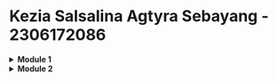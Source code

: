 # Kezia Salsalina Agtyra Sebayang - 2306172086

<Details>
<Summary><b>Module 1</b></Summary>

### Reflection 1
One of the main principles I followed in this project was the Single Responsibility Principle (SRP), 
ensuring that each class has a distinct and clear purpose. 
I also made sure that variable and method names were descriptive and meaningful. 
For example, method names like findProductById() and createProductPost() clearly indicate their functionality, 
making the code easier to read and understand.
To avoid hardcoded values, 
I used UUID.randomUUID().toString() to generate unique product IDs dynamically instead of assigning them manually. 
For security, I added a confirmation prompt before deleting a product to prevent accidental actions. 
Additionally, I handled null values in findProductById() to prevent crashes. 
However, I later realized that a better approach would be to throw a custom exception like ProductNotFoundException 
to provide a clearer error message.

### Reflection 2

After writing the unit test, I realized how important unit test is for maintaining a reliable and bug-free application. Unit tests help ensure that individual methods function correctly and prevent regressions when making changes to the codebase.
The number of unit tests needed depends on the complexity of the class. To verify that our unit tests are sufficient, we can use code coverage tools to measure how much of our code is tested. However, having 100% code coverage does not mean the code is bug-free, as it only measures whether the code was executed, not whether it behaves correctly in all scenarios.

When writing another functional test for creating product, I noticed that the structure was almost identical to the previous test. This leads to code duplication, which reduces maintainability. The setup procedures, instance variables, and WebDriver initialization were repeated across different test classes. This means that if any configuration changes, multiple files would need to be updated, increasing the risk of inconsistencies. Instead of repeating the same setup logic, I think a better approach would be to extract common functionalities into a base class that all functional tests can inherit from. This would keep the test suite modular and easier to maintain.

</Details>

<Details>
<Summary><b>Module 2</b></Summary>

### Reflection

The issues that I fixed:
- Removing Public Modifiers – I eliminated unnecessary public modifiers where they were redundant, following modern coding conventions.
- Grouping Dependencies – I structured and grouped dependencies more logically, improving readability and maintainability in my project configuration files.
- Removing Unnecessary Exception Declarations – I identified and removed redundant throws declarations in method signatures to simplify exception handling.
- Cleaning Up Unused Imports – I removed unused imports to declutter the codebase and improve readability.

Looking at my current CI/CD workflows, I think they mostly meet the definition of Continuous Integration and Continuous Deployment. The ci.yml workflow ensures that every push and pull request triggers automated tests, which aligns with CI by making sure new changes don’t break the code. The deploy.yml workflow also supports CD because it automatically redeploys the application to Koyeb whenever changes are pushed to the main branch, removing the need for manual deployment. Additionally, the scorecard.yml and sonarcloud.yml workflows contribute to maintaining security and code quality, which reinforces CI by catching potential issues early.

</Details>